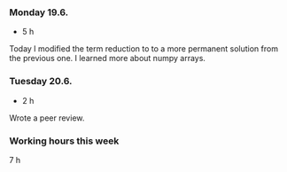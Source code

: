 ### Monday 19.6.
- 5 h

Today I modified the term reduction to to a more permanent solution from the previous one. I learned more about numpy arrays.

### Tuesday 20.6.
- 2 h

Wrote a peer review.

### Working hours this week
7 h
